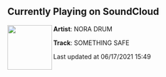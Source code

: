 ## Currently Playing on SoundCloud

[<img align="left" width="100" src="https://i1.sndcdn.com/artworks-JOoW4zpdmv6ejAqr-1kZepg-t500x500.jpg">](https://soundcloud.com/noradrum/something-safe-1)

**Artist**: NORA DRUM 

**Track**: SOMETHING SAFE

Last updated at 06/17/2021 15:49
